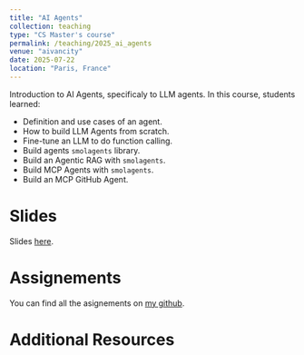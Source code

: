 ```yaml
---
title: "AI Agents"
collection: teaching
type: "CS Master's course"
permalink: /teaching/2025_ai_agents
venue: "aivancity"
date: 2025-07-22
location: "Paris, France"
---
```


Introduction to AI Agents, specificaly to LLM agents. In this course, students learned:
- Definition and use cases of an agent.
- How to build LLM Agents from scratch.
- Fine-tune an LLM to do function calling.
- Build agents `smolagents` library.
- Build an Agentic RAG with `smolagents`.
- Build MCP Agents with `smolagents`.
- Build an MCP GitHub Agent.

Slides
======
Slides [here]().

Assignements
======
You can find all the asignements on [my github](https://github.com/imenelydiaker/ai_agents_course).

Additional Resources
======
